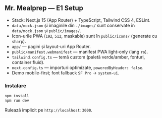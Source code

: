## Mr. Mealprep — E1 Setup

- Stack: Next.js 15 (App Router) + TypeScript, Tailwind CSS 4, ESLint.
- `data/mock.json` și imaginile din `./images/` sunt conservate în `data/mock.json` și `public/images/`.
- Icon-urile PWA (`192`, `512`, maskable) sunt în `public/icons/` (generate cu `sharp`).
- `app/` — pagini și layout-uri App Router.
- `public/manifest.webmanifest` — manifest PWA light-only (lang `ro`).
- `tailwind.config.ts` — temă custom (paletă verde/amber, fonturi, container fluid).
- `next.config.ts` — importuri optimizate, `poweredByHeader: false`.
- Demo mobile-first; font fallback `SF Pro` -> `system-ui`.

### Instalare

```bash
npm install
npm run dev
```

Rulează implicit pe `http://localhost:3000`.
